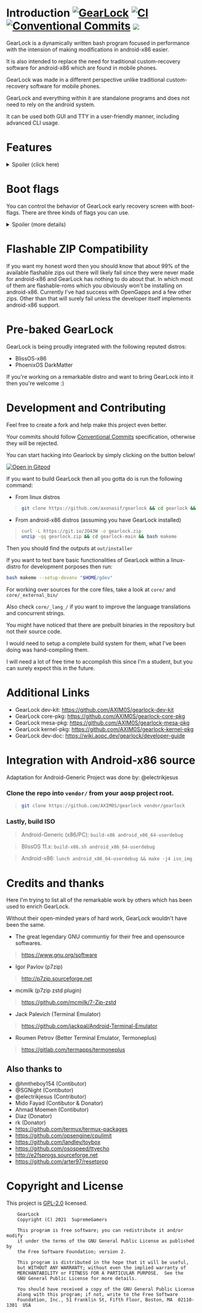 # Introduction  [![GearLock](https://img.shields.io/badge/GearLock-7.3.16-blue.svg)](https://github.com/AXIM0S/gearlock) [![CI](https://github.com/AXIM0S/gearlock/workflows/CI/badge.svg)](https://github.com/AXIM0S/gearlock/actions) [![Conventional Commits](https://img.shields.io/badge/Conventional%20Commits-1.0.0-yellow.svg)](https://conventionalcommits.org) [![](https://tokei.rs/b1/github/axonasif/gearlock?category=lines)](https://github.com/axonasif/gearlock)

GearLock is a dynamically written bash program focused in performance with the intension of making modifications in android-x86 easier.

It is also intended to replace the need for traditional custom-recovery software for android-x86 which are found in mobile phones.

GearLock was made in a different perspective unlike traditional custom-recovery software for mobile phones.

GearLock and everything within it are standalone programs and does not need to rely on the android system.

It can be used both GUI and TTY in a user-friendly manner, including advanced CLI usage.



# Features

<details>
  <summary>Spoiler (click here)</summary>
  
- Install any custom kernel / mesa or pretty much anything. There are also tons of other extension & packages available in our RESOURCES section for you to install with a powerful package-manager.

- Install flashable zip files. (BETA)

- Use RECOVERY-MODE even before your android starts.
- + MidNight Commander FileManager integration in recovery mode.
- + Repair corrupted EXT partitions before booting up the OS.

- Decompress / extend the size of your system image

- Backup & restore your whole data

- Mesa Version faker

- Change CPU governor & frequency

- Change MAC Address

- Update google apps directly from a opengapps package

- Install latest/custom magisk version directly from github source by patching the ramdisk. (on-device)

- GoogleLess Mode feature

- Unity Game Engine Crash Fix

- Resolve the issue for magisk installation, in which magisk makes the tty unusable

- SU-Handler for switching between SuperSU & MagiskSU

- Introducing GearProp, which can force overwrite any system property.

- Purge / remove extra kernel modules from your system

- MultiLang support with UTF8. (EN, VN, {CN, ES --- yet to be done})

- Record screen with audio without any app. (Directly from gearlock with internal audio support)

- Very developer friendly with tons of easy to use tools

- Disable / Enable Laptop touchpad or keyboard

- Extensible by installing custom extensions

- And many more! This list is probably outdated, lol.
  
</details>


# Boot flags


You can control the behavior of GearLock early recovery screen with boot-flags.
There are three kinds of flags you can use.

<details>
  <summary>Spoiler (more details)</summary>


- NORECOVERY
- ALWAYSRECOVERY
- FIXFS
- NOGFX

## NORECOVERY

This helps you bypass the recovery countdown screen. You can either put `NORECOVERY=1` in your grub-config or make a file named norecovery in your android-x86 partition.

### Grub config example:

```bash
linux /kernel quiet NORECOVERY=1
```

## ALWAYSRECOVERY​

This lets you to auto-enter recovery mode always* without having to press ESC.
Just like NORECOVERY, you can active this by grub (`ALWAYSRECOVERY=1`) or by making a file named `alwaysrecovery` in android-x86 partition.

## FIXFS

This will auto-fix extFS on each boot from the option which you find in recovery mode.

In other words, it will run fsck against your root partition.

Grub-Flag> `FIXFS=1`

File-Flag> `fixfs`


## NOGFX

When this flag is found, GearLock does not attempt to get the best possible visuals during RECOVERY-MODE. There are some really rare cases among some users in which when GearLock tries to ensure better visuals, kernel panic happens during boot.

Grub-Flag> `NOGFX=1`
File-Flag> `nogfx`

</details>



# Flashable ZIP Compatibility

If you want my honest word then you should know that about 99% of the available flashable zips out there will likely fail since they were never made for android-x86 and GearLock has nothing to do about that. In which most of them are flashable-roms which you obviously won't be installing on android-x86. Currently I've had success with OpenGapps and a few other zips. Other than that will surely fail unless the developer itself implements android-x86 support.



# Pre-baked GearLock

GearLock is being proudly integrated with the following reputed distros:

* BlissOS-x86
* PhoenixOS DarkMatter

If you're working on a remarkable distro and want to bring GearLock into it then you're welcome :)



# Development and Contributing

Feel free to create a fork and help make this project even better.

Your commits should follow [Conventional Commits](https://www.conventionalcommits.org/en/v1.0.0) specification, otherwise they will be rejected.

You can start hacking into Gearlock by simply clicking on the button below!

[![Open in Gitpod](https://gitpod.io/button/open-in-gitpod.svg)](https://gitpod.io/#https://github.com/axonasif/gearlock)


If you want to build GearLock then all you gotta do is run the following command:

* From linux distros

> ```bash
> git clone https://github.com/axonasif/gearlock && cd gearlock && bash makeme
> ```

* From android-x86 distros (assuming you have GearLock installed)

> ```bash
> curl -L https://git.io/JO43W -o gearlock.zip
> unzip -qq gearlock.zip && cd gearlock-main && bash makeme
> ```

Then you should find the outputs at `out/installer`

If you want to test bare basic functionalities of GearLock within a linux-distro for development porposes then run:

```bash
bash makeme --setup-devenv "$HOME/gdev"
```

For working over sources for the core files, take a look at `core/` and `core/_external_bin/`

Also check `core/_lang_/` if you want to improve the language translations and concurrent strings.

You might have noticed that there are prebuilt binaries in the repository but not their source code.

I would need to setup a complete build system for them, what I've been doing was hand-compiling them.

I will need a lot of free time to accomplish this since I'm a student, but you can surely expect this in the future.



# Additional Links

* GearLock dev-kit: https://github.com/AXIM0S/gearlock-dev-kit
* GearLock core-pkg: https://github.com/AXIM0S/gearlock-core-pkg
* GearLock mesa-pkg: https://github.com/AXIM0S/gearlock-mesa-pkg
* GearLock kernel-pkg: https://github.com/AXIM0S/gearlock-kernel-pkg
* GearLock dev-doc: https://wiki.aopc.dev/gearlock/developer-guide



# Integration with Android-x86 source

Adaptation for Android-Generic Project was done by: @electrikjesus

### Clone the repo into `vendor/` from your aosp project root.

> ```bash
> git clone https://github.com/AXIM0S/gearlock vendor/gearlock
> ```

### Lastly, build ISO

> Android-Generic (x86/PC):
`build-x86 android_x86_64-userdebug`

> BlissOS 11.x:
`build-x86.sh android_x86_64-userdebug`

> Android-x86:
`lunch android_x86_64-userdebug && make -j4 iso_img`



# Credits and thanks

Here I'm trying to list all of the remarkable work by others which has been used to enrich GearLock.

Without their open-minded years of hard work, GearLock wouldn't have been the same.

* The great legendary GNU communtiy for their free and opensource softwares.
> https://www.gnu.org/software
* Igor Pavlov (p7zip)
> http://p7zip.sourceforge.net
* mcmilk (p7zip zstd plugin)
> https://github.com/mcmilk/7-Zip-zstd
* Jack Palevich (Terminal Emulator)
> https://github.com/jackpal/Android-Terminal-Emulator
* Roumen Petrov (Better Terminal Emulator, Termoneplus)
> https://gitlab.com/termapps/termoneplus

## Also thanks to

* @hmtheboy154 (Contibutor)
* @SGNight (Contibutor)
* @electrikjesus (Contributor)
* Mido Fayad (Contibutor & Donator)
* Ahmad Moemen (Contibutor)
* Diaz (Donator)
* rk (Donator)
* https://github.com/termux/termux-packages
* https://github.com/opsengine/cpulimit
* https://github.com/landley/toybox
* https://github.com/osospeed/ttyecho
* http://e2fsprogs.sourceforge.net
* https://github.com/arter97/resetprop



# Copyright and License

This project is [GPL-2.0](https://github.com/AXIM0S/gearlock/blob/main/LICENSE) licensed.

```
    GearLock
    Copyright (C) 2021  SupremeGamers

    This program is free software; you can redistribute it and/or modify
    it under the terms of the GNU General Public License as published by
    the Free Software Foundation; version 2.

    This program is distributed in the hope that it will be useful,
    but WITHOUT ANY WARRANTY; without even the implied warranty of
    MERCHANTABILITY or FITNESS FOR A PARTICULAR PURPOSE.  See the
    GNU General Public License for more details.

    You should have received a copy of the GNU General Public License
    along with this program; if not, write to the Free Software
    Foundation, Inc., 51 Franklin St, Fifth Floor, Boston, MA  02110-1301  USA
```
